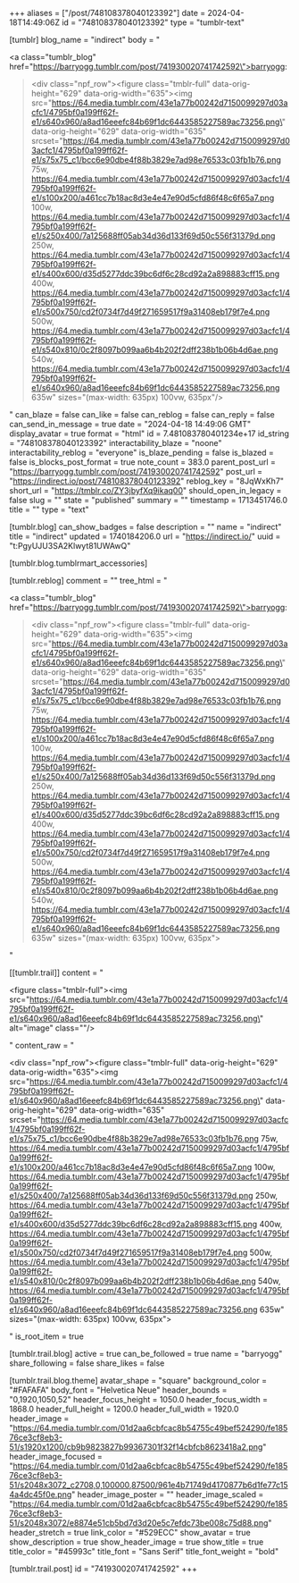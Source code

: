 +++
aliases = ["/post/748108378040123392"]
date = 2024-04-18T14:49:06Z
id = "748108378040123392"
type = "tumblr-text"

[tumblr]
blog_name = "indirect"
body = "<p><a class=\"tumblr_blog\" href=\"https://barryogg.tumblr.com/post/741930020741742592\">barryogg</a>:</p><blockquote><div class=\"npf_row\"><figure class=\"tmblr-full\" data-orig-height=\"629\" data-orig-width=\"635\"><img src=\"https://64.media.tumblr.com/43e1a77b00242d7150099297d03acfc1/4795bf0a199ff62f-e1/s640x960/a8ad16eeefc84b69f1dc6443585227589ac73256.png\" data-orig-height=\"629\" data-orig-width=\"635\" srcset=\"https://64.media.tumblr.com/43e1a77b00242d7150099297d03acfc1/4795bf0a199ff62f-e1/s75x75_c1/bcc6e90dbe4f88b3829e7ad98e76533c03fb1b76.png 75w, https://64.media.tumblr.com/43e1a77b00242d7150099297d03acfc1/4795bf0a199ff62f-e1/s100x200/a461cc7b18ac8d3e4e47e90d5cfd86f48c6f65a7.png 100w, https://64.media.tumblr.com/43e1a77b00242d7150099297d03acfc1/4795bf0a199ff62f-e1/s250x400/7a125688ff05ab34d36d133f69d50c556f31379d.png 250w, https://64.media.tumblr.com/43e1a77b00242d7150099297d03acfc1/4795bf0a199ff62f-e1/s400x600/d35d5277ddc39bc6df6c28cd92a2a898883cff15.png 400w, https://64.media.tumblr.com/43e1a77b00242d7150099297d03acfc1/4795bf0a199ff62f-e1/s500x750/cd2f0734f7d49f271659517f9a31408eb179f7e4.png 500w, https://64.media.tumblr.com/43e1a77b00242d7150099297d03acfc1/4795bf0a199ff62f-e1/s540x810/0c2f8097b099aa6b4b202f2dff238b1b06b4d6ae.png 540w, https://64.media.tumblr.com/43e1a77b00242d7150099297d03acfc1/4795bf0a199ff62f-e1/s640x960/a8ad16eeefc84b69f1dc6443585227589ac73256.png 635w\" sizes=\"(max-width: 635px) 100vw, 635px\"/></figure></div></blockquote>"
can_blaze = false
can_like = false
can_reblog = false
can_reply = false
can_send_in_message = true
date = "2024-04-18 14:49:06 GMT"
display_avatar = true
format = "html"
id = 7.481083780401234e+17
id_string = "748108378040123392"
interactability_blaze = "noone"
interactability_reblog = "everyone"
is_blaze_pending = false
is_blazed = false
is_blocks_post_format = true
note_count = 383.0
parent_post_url = "https://barryogg.tumblr.com/post/741930020741742592"
post_url = "https://indirect.io/post/748108378040123392"
reblog_key = "8JqWxKh7"
short_url = "https://tmblr.co/ZY3jbyfXq9ikaq00"
should_open_in_legacy = false
slug = ""
state = "published"
summary = ""
timestamp = 1713451746.0
title = ""
type = "text"

[tumblr.blog]
can_show_badges = false
description = ""
name = "indirect"
title = "indirect"
updated = 1740184206.0
url = "https://indirect.io/"
uuid = "t:PgyUJU3SA2Klwyt81UWAwQ"

[tumblr.blog.tumblrmart_accessories]

[tumblr.reblog]
comment = ""
tree_html = "<p><a class=\"tumblr_blog\" href=\"https://barryogg.tumblr.com/post/741930020741742592\">barryogg</a>:</p><blockquote><div class=\"npf_row\"><figure class=\"tmblr-full\" data-orig-height=\"629\" data-orig-width=\"635\"><img src=\"https://64.media.tumblr.com/43e1a77b00242d7150099297d03acfc1/4795bf0a199ff62f-e1/s640x960/a8ad16eeefc84b69f1dc6443585227589ac73256.png\" data-orig-height=\"629\" data-orig-width=\"635\" srcset=\"https://64.media.tumblr.com/43e1a77b00242d7150099297d03acfc1/4795bf0a199ff62f-e1/s75x75_c1/bcc6e90dbe4f88b3829e7ad98e76533c03fb1b76.png 75w, https://64.media.tumblr.com/43e1a77b00242d7150099297d03acfc1/4795bf0a199ff62f-e1/s100x200/a461cc7b18ac8d3e4e47e90d5cfd86f48c6f65a7.png 100w, https://64.media.tumblr.com/43e1a77b00242d7150099297d03acfc1/4795bf0a199ff62f-e1/s250x400/7a125688ff05ab34d36d133f69d50c556f31379d.png 250w, https://64.media.tumblr.com/43e1a77b00242d7150099297d03acfc1/4795bf0a199ff62f-e1/s400x600/d35d5277ddc39bc6df6c28cd92a2a898883cff15.png 400w, https://64.media.tumblr.com/43e1a77b00242d7150099297d03acfc1/4795bf0a199ff62f-e1/s500x750/cd2f0734f7d49f271659517f9a31408eb179f7e4.png 500w, https://64.media.tumblr.com/43e1a77b00242d7150099297d03acfc1/4795bf0a199ff62f-e1/s540x810/0c2f8097b099aa6b4b202f2dff238b1b06b4d6ae.png 540w, https://64.media.tumblr.com/43e1a77b00242d7150099297d03acfc1/4795bf0a199ff62f-e1/s640x960/a8ad16eeefc84b69f1dc6443585227589ac73256.png 635w\" sizes=\"(max-width: 635px) 100vw, 635px\"></figure></div></blockquote>"

[[tumblr.trail]]
content = "<p><figure class=\"tmblr-full\"><img src=\"https://64.media.tumblr.com/43e1a77b00242d7150099297d03acfc1/4795bf0a199ff62f-e1/s640x960/a8ad16eeefc84b69f1dc6443585227589ac73256.png\" alt=\"image\" class=\"\"/></figure></p>"
content_raw = "<p><div class=\"npf_row\"><figure class=\"tmblr-full\" data-orig-height=\"629\" data-orig-width=\"635\"><img src=\"https://64.media.tumblr.com/43e1a77b00242d7150099297d03acfc1/4795bf0a199ff62f-e1/s640x960/a8ad16eeefc84b69f1dc6443585227589ac73256.png\" data-orig-height=\"629\" data-orig-width=\"635\" srcset=\"https://64.media.tumblr.com/43e1a77b00242d7150099297d03acfc1/4795bf0a199ff62f-e1/s75x75_c1/bcc6e90dbe4f88b3829e7ad98e76533c03fb1b76.png 75w, https://64.media.tumblr.com/43e1a77b00242d7150099297d03acfc1/4795bf0a199ff62f-e1/s100x200/a461cc7b18ac8d3e4e47e90d5cfd86f48c6f65a7.png 100w, https://64.media.tumblr.com/43e1a77b00242d7150099297d03acfc1/4795bf0a199ff62f-e1/s250x400/7a125688ff05ab34d36d133f69d50c556f31379d.png 250w, https://64.media.tumblr.com/43e1a77b00242d7150099297d03acfc1/4795bf0a199ff62f-e1/s400x600/d35d5277ddc39bc6df6c28cd92a2a898883cff15.png 400w, https://64.media.tumblr.com/43e1a77b00242d7150099297d03acfc1/4795bf0a199ff62f-e1/s500x750/cd2f0734f7d49f271659517f9a31408eb179f7e4.png 500w, https://64.media.tumblr.com/43e1a77b00242d7150099297d03acfc1/4795bf0a199ff62f-e1/s540x810/0c2f8097b099aa6b4b202f2dff238b1b06b4d6ae.png 540w, https://64.media.tumblr.com/43e1a77b00242d7150099297d03acfc1/4795bf0a199ff62f-e1/s640x960/a8ad16eeefc84b69f1dc6443585227589ac73256.png 635w\" sizes=\"(max-width: 635px) 100vw, 635px\"></figure></div></p>"
is_root_item = true

[tumblr.trail.blog]
active = true
can_be_followed = true
name = "barryogg"
share_following = false
share_likes = false

[tumblr.trail.blog.theme]
avatar_shape = "square"
background_color = "#FAFAFA"
body_font = "Helvetica Neue"
header_bounds = "0,1920,1050,52"
header_focus_height = 1050.0
header_focus_width = 1868.0
header_full_height = 1200.0
header_full_width = 1920.0
header_image = "https://64.media.tumblr.com/01d2aa6cbfcac8b54755c49bef524290/fe18576ce3cf8eb3-51/s1920x1200/cb9b9823827b99367301f32f14cbfcb8623418a2.png"
header_image_focused = "https://64.media.tumblr.com/01d2aa6cbfcac8b54755c49bef524290/fe18576ce3cf8eb3-51/s2048x3072_c2708,0,100000,87500/961e4b71749d4170877b6d1fe77c154a4dc45f0e.png"
header_image_poster = ""
header_image_scaled = "https://64.media.tumblr.com/01d2aa6cbfcac8b54755c49bef524290/fe18576ce3cf8eb3-51/s2048x3072/e8874e51cb5bd7d3d20e5c7efdc73be008c75d88.png"
header_stretch = true
link_color = "#529ECC"
show_avatar = true
show_description = true
show_header_image = true
show_title = true
title_color = "#45993c"
title_font = "Sans Serif"
title_font_weight = "bold"

[tumblr.trail.post]
id = "741930020741742592"
+++
